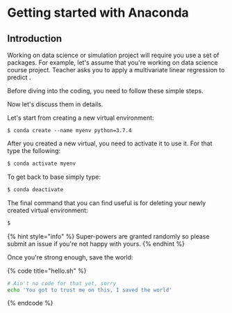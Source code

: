 # Getting started with Anaconda

## Introduction

Working on data science or simulation project will require you use a set of packages. For example, let's assume that you're working on data science course project. Teacher asks you to apply a multivariate linear regression to predict . 

Before diving into the coding, you need to follow these simple steps.

Now let's discuss them in details.

Let's start from creating a new virtual environment:

```
$ conda create --name myenv python=3.7.4
```

After you created a new virtual, you need to activate it to use it. For that type the following:

```bash
$ conda activate myenv
```

To get back to base simply type:

```bash
$ conda deactivate
```

The final command that you can find useful is for deleting your newly created virtual environment:

```bash
$ 
```

{% hint style="info" %}
 Super-powers are granted randomly so please submit an issue if you're not happy with yours.
{% endhint %}

Once you're strong enough, save the world:

{% code title="hello.sh" %}
```bash
# Ain't no code for that yet, sorry
echo 'You got to trust me on this, I saved the world'
```
{% endcode %}



